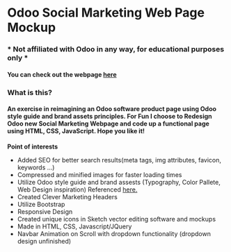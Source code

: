 # Odoo Social Marketing Web Page Mockup 
### * Not affiliated with Odoo in any way, for educational purposes only *

#### You can check out the webpage [here](https://morkwood2.github.io/odoo-mockup/)
### What is this?
#### An exercise in reimagining an Odoo software product page using Odoo style guide and brand assets principles. For Fun I choose to Redesign Odoo new Social Marketing Webpage and code up a functional page using HTML, CSS, JavaScript. Hope you like it!
**Point of interests**

- Added SEO for better search results(meta tags, img attributes, favicon, keywords ...)
- Compressed and minified images for faster loading times
- Utilize Odoo style guide and brand assests (Typography, Color Pallete, Web Design inspiration) Referenced [here.](https://www.odoo.com/page/brand-assets)
- Created Clever Marketing Headers
- Utilize Bootstrap
- Responsive Design 
- Created unique icons in Sketch vector editing software and mockups
- Made in HTML, CSS, Javascript/JQuery 
- Navbar Animation on Scroll with dropdown functionality (dropdown design unfinished)

